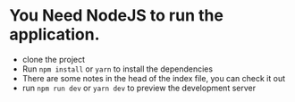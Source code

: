 # You Need NodeJS to run the application.

- clone the project
- Run ``npm install`` or  ``yarn`` to install the dependencies
- There are some notes in the head of the index file, you can check it out
- run ``npm run dev`` or ``yarn dev`` to preview the development server